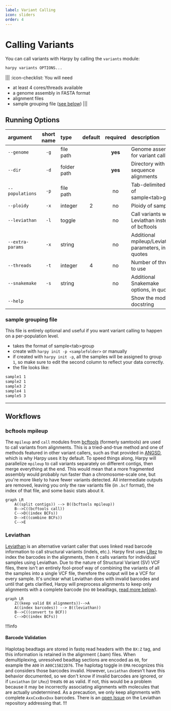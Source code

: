 ```yaml
---
label: Variant Calling
icon: sliders
order: 4
---
```


# Calling Variants
You can call variants with Harpy by calling the `variants` module:
```bash
harpy variants OPTIONS... 
```
|||  :icon-checklist: You will need
- at least 4 cores/threads available
- a genome assembly in FASTA format
- alignment files
- sample grouping file ([see below](variantcalling.md/#sample-grouping-file))
|||

## Running Options
| argument         | short name | type                  | default | required | description                                        |
|:-----------------|:----------:|:----------------------|:-------:|:--------:|:---------------------------------------------------|
| `--genome`       |    `-g`    | file path             |         | **yes**  | Genome assembly for variant calling                |
| `--dir`          |    `-d`    | folder path           |         | **yes**  | Directory with sequence alignments                 |
| `--populations`  |    `-p`    | file path             |         |    no    | Tab-delimited file of sample\<tab\>group           |
| `--ploidy`       |    `-x`    | integer               |    2    |    no    | Ploidy of samples                                  |
| `--leviathan`    |    `-l`    | toggle                |         |    no    | Call variants with Leviathan instead of bcftools   |
| `--extra-params` |    `-x`    | string                |         |    no    | Additional mpileup/Leviathan parameters, in quotes |
| `--threads`      |    `-t`    | integer               |    4    |    no    | Number of threads to use                           |
| `--snakemake`    |    `-s`    | string                |         |    no    | Additional Snakemake options, in quotes            |
| `--help`         |            |                       |         |          | Show the module docstring                          |

### sample grouping file
This file is entirely optional and useful if you want variant calling to happen on a per-population level.
- takes the format of sample\<tab\>group
- create with `harpy init -p <samplefolder>` or manually
- if created with `harpy init -p`, all the samples will be assigned to group `1`, so make sure to edit the second column to reflect your data correctly.
- the file looks like:
``` popgroups.txt
sample1 1
sample2 1
sample3 2
sample4 1
sample5 3
```
----
## Workflows
### bcftools mpileup
The `mpileup` and `call` modules from [bcftools](https://samtools.github.io/bcftools/bcftools.html) (formerly samtools) 
are used to call variants from alignments. This is a tried-and-true method and one of methods featured in other variant
callers, such as that provided in [ANGSD](http://www.popgen.dk/angsd/index.php/Genotype_Likelihoods), which is why Harpy
uses it by default. To speed things along, Harpy will parallelize `mpileup` to call variants separately on different contigs, 
then merge everything at the end. This would mean that a more fragmented assembly would probably run faster than a 
chromosome-scale one, but you're more likely to have fewer variants detected. All intermediate outputs are removed, leaving 
you only the raw variants file (in `.bcf` format), the index of that file, and some basic stats about it.

```mermaid
graph LR
    A((split contigs)) --> B((bcftools mpileup))
    B-->C((bcftools call))
    C-->D((index BCFs))
    D-->E((combine BCFs))
    C-->E
```

### Leviathan
[Leviathan](https://github.com/morispi/LEVIATHAN) is an alternative variant caller that uses linked read barcode information to call structural variants (indels, etc.). 
Harpy first uses [LRez](https://github.com/morispi/LRez) to index the barcodes in the alignments, then
it calls variants for individual samples using Leviathan. Due to the nature of Structural Variant (SV) 
VCF files, there isn't an entirely fool-proof way of combining the variants of all the samples into a 
single VCF file, therefore the output will be a VCF for every sample. It's unclear what Leviathan does with invalid
barcodes and until that gets clarified, Harpy will preprocess alignments to keep
only alignments with a complete barcode (no `00` beadtags, [read more below](#barcode-validation)).

```mermaid
graph LR
    Z((keep valid BX alignments))-->A
    A((index barcodes)) --> B((leviathan))
    B-->C((convert to BCF))
    C-->D((index BCFs))
```

!!!info 
#### Barcode Validation
Haplotag beadtags are stored in fastq read headers with the `BX:Z` tag, and
this information is retained in the alignment (.bam) files. When demultiplexing,
unresolved beadtag sections are encoded as `00`, for example the `A00` in 
`A00C15B22D76`. The haplotag toggle in `EMA` recognizes this and considers those
barcodes invalid. However, `Leviathan` doesn't have this behavior documented, so 
we don't know if invalid barcodes are ignored, or if `Leviathan` (or `LRez`) 
treats `00` as valid. If not, this would be a problem because it may be incorrectly
associating alignments with molecules that are actually undetermined. As a 
precaution, we only keep alignments with complete `AxxCxxBxxDxx` barcodes.
There is an [open Issue](https://github.com/morispi/LEVIATHAN/issues/8)
on the Leviathan repository addressing that.
!!!